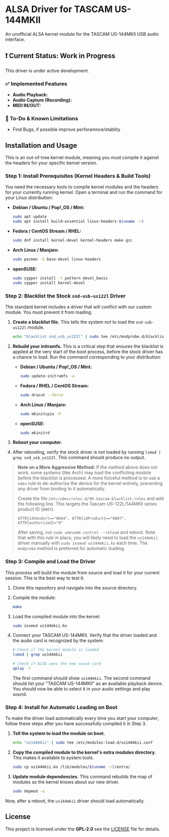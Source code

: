 # ALSA Driver for TASCAM US-144MKII

An unofficial ALSA kernel module for the TASCAM US-144MKII USB audio interface.

## ❗ Current Status: Work in Progress

This driver is under active development.

### ✅ Implemented Features
*   **Audio Playback:**
*   **Audio Capture (Recording):** 
*   **MIDI IN/OUT:**

### 📝 To-Do & Known Limitations
*   Find Bugs, if possible improve perforamnce/stablity

## Installation and Usage

This is an out-of-tree kernel module, meaning you must compile it against the headers for your specific kernel version.

### Step 1: Install Prerequisites (Kernel Headers & Build Tools)
You need the necessary tools to compile kernel modules and the headers for your currently running kernel. Open a terminal and run the command for your Linux distribution:

*   **Debian / Ubuntu / Pop!_OS / Mint:**
    ```bash
    sudo apt update
    sudo apt install build-essential linux-headers-$(uname -r)
    ```

*   **Fedora / CentOS Stream / RHEL:**
    ```bash
    sudo dnf install kernel-devel kernel-headers make gcc
    ```

*   **Arch Linux / Manjaro:**
    ```bash
    sudo pacman -S base-devel linux-headers
    ```

*   **openSUSE:**
    ```bash
    sudo zypper install -t pattern devel_basis
    sudo zypper install kernel-devel
    ```

### Step 2: Blacklist the Stock `snd-usb-us122l` Driver
The standard kernel includes a driver that will conflict with our custom module. You must prevent it from loading.

1.  **Create a blacklist file.** This tells the system *not* to load the `snd-usb-us122l` module.
    ```bash
    echo "blacklist snd_usb_us122l" | sudo tee /etc/modprobe.d/blacklist-us144mkii.conf
    ```

2.  **Rebuild your initramfs.** This is a critical step that ensures the blacklist is applied at the very start of the boot process, before the stock driver has a chance to load. Run the command corresponding to your distribution:
    *   **Debian / Ubuntu / Pop!_OS / Mint:**
        ```bash
        sudo update-initramfs -u
        ```
    *   **Fedora / RHEL / CentOS Stream:**
        ```bash
        sudo dracut --force
        ```
    *   **Arch Linux / Manjaro:**
        ```bash
        sudo mkinitcpio -P
        ```
    *   **openSUSE:**
        ```bash
        sudo mkinitrd
        ```

3.  **Reboot your computer.**

4.  After rebooting, verify the stock driver is not loaded by running `lsmod | grep snd_usb_us122l`. This command should produce no output.

> **Note on a More Aggressive Method:** If the method above does not work, some systems (like Arch) may load the conflicting module before the blacklist is processed. A more forceful method is to use a `udev` rule to de-authorize the device for the kernel entirely, preventing any driver from binding to it automatically.
>
> Create the file `/etc/udev/rules.d/99-tascam-blacklist.rules` and add the following line. This targets the Tascam US-122L/144MKII series product ID (`8007`).
> ```
> ATTR{idVendor}=="0644", ATTR{idProduct}=="8007", ATTR{authorized}="0"
> ```
> After saving, run `sudo udevadm control --reload` and reboot. Note that with this rule in place, you will likely need to load the `us144mkii` driver manually with `sudo insmod us144mkii.ko` each time. The `modprobe` method is preferred for automatic loading.


### Step 3: Compile and Load the Driver
This process will build the module from source and load it for your current session. This is the best way to test it.

1.  Clone this repository and navigate into the source directory.

2.  Compile the module:
    ```bash
    make
    ```

3.  Load the compiled module into the kernel:
    ```bash
    sudo insmod us144mkii.ko
    ```

4.  Connect your TASCAM US-144MKII. Verify that the driver loaded and the audio card is recognized by the system:
    ```bash
    # Check if the kernel module is loaded
    lsmod | grep us144mkii

    # Check if ALSA sees the new sound card
    aplay -l
    ```
    The first command should show `us144mkii`. The second command should list your "TASCAM US-144MKII" as an available playback device. You should now be able to select it in your audio settings and play sound.

### Step 4: Install for Automatic Loading on Boot
To make the driver load automatically every time you start your computer, follow these steps after you have successfully compiled it in Step 3.

1.  **Tell the system to load the module on boot.**
    ```bash
    echo "us144mkii" | sudo tee /etc/modules-load.d/us144mkii.conf
    ```

2.  **Copy the compiled module to the kernel's extra modules directory.** This makes it available to system tools.
    ```bash
    sudo cp us144mkii.ko /lib/modules/$(uname -r)/extra/
    ```

3.  **Update module dependencies.** This command rebuilds the map of modules so the kernel knows about our new driver.
    ```bash
    sudo depmod -a
    ```

Now, after a reboot, the `us144mkii` driver should load automatically.



## License

This project is licensed under the **GPL-2.0** see the [LICENSE](LICENSE) file for details.
